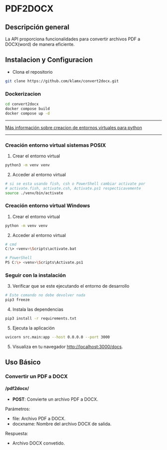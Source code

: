 # PDF2DOCX

## Descripción general
La API proporciona funcionalidades para convertir archivos PDF a DOCX(word) de manera eficiente.

## Instalacion y Configuracion

- Clona el repositorio
```bash
git clone https://github.com/klamx/convert2docx.git
```

### Dockerizacion

```bash
cd convert2docx
docker compose build
docker compose up -d
```

***
[Más información sobre creacion de entornos virtuales para python](https://docs.python.org/es/3/library/venv.html)
***


### Creación entorno virtual sistemas POSIX
1. Crear el entorno virtual
```bash
python3 -m venv venv
```
2. Acceder al entorno virtual
```bash
# si se esta usando fish, csh o PowerShell cambiar activate por
# activate.fish, activate.csh, Activate.ps1 respecticavemente
source ./venv/bin/activate
```

### Creación entorno virtual Windows
1. Crear el entorno virtual
```bash
python -m venv venv
```
2. Acceder al entorno virtual
```bash
# cmd
C:\> <venv>\Scripts\activate.bat

# PowerShell
PS C:\> <venv>\Scripts\Activate.ps1
```

### Seguir con la instalación

3. Verificar que se este ejecutando el entorno de desarrollo
```bash
# Este comando no debe devolver nada
pip3 freeze
```

4. Instala las dependencias
```bash
pip3 install -r requirements.txt
```

5. Ejecuta la aplicación
```bash
uvicorn src.main:app --host 0.0.0.0 --port 3000
```

5. Visualiza en tu navegador [http://localhost:3000/docs](http://localhost:3000/docs).

## Uso Básico

### Convertir un PDF a DOCX

#### /pdf2docx/
- **POST**: Convierte un archivo PDF a DOCX.

Parámetros:
- file: Archivo PDF a DOCX.
- docxname: Nombre del archivo DOCX de salida.

Respuesta:
- Archivo DOCX convetido.